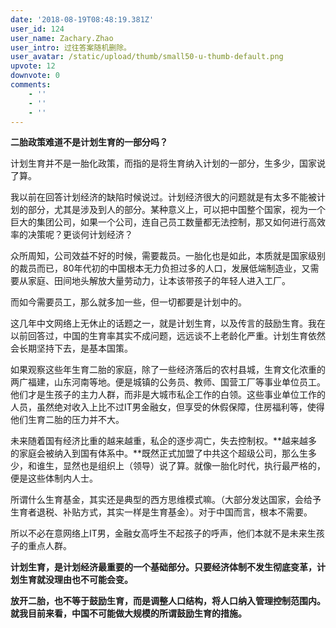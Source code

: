 ```yaml
---
date: '2018-08-19T08:48:19.381Z'
user_id: 124
user_name: Zachary.Zhao
user_intro: 过往答案随机删除。
user_avatar: /static/upload/thumb/small50-u-thumb-default.png
upvote: 12
downvote: 0
comments:
    - ''
    - ''
    - ''
---
```


**二胎政策难道不是计划生育的一部分吗？**

  

计划生育并不是一胎化政策，而指的是将生育纳入计划的一部分，生多少，国家说了算。

  

我以前在回答计划经济的缺陷时候说过。计划经济很大的问题就是有太多不能被计划的部分，尤其是涉及到人的部分。某种意义上，可以把中国整个国家，视为一个巨大的集团公司，如果一个公司，连自己员工数量都无法控制，那又如何进行高效率的决策呢？更谈何计划经济？

  

众所周知，公司效益不好的时候，需要裁员。一胎化也是如此，本质就是国家级别的裁员而已，80年代初的中国根本无力负担过多的人口，发展低端制造业，又需要从家庭、田间地头解放大量劳动力，让本该带孩子的年轻人进入工厂。

而如今需要员工，那么就多加一些，但一切都要是计划中的。

  

这几年中文网络上无休止的话题之一，就是计划生育，以及传言的鼓励生育。我在以前回答过，中国的生育率其实不成问题，远远谈不上老龄化严重。计划生育依然会长期坚持下去，是基本国策。

  

如果观察这些年生育二胎的家庭，除了一些经济落后的农村县城，生育文化浓重的两广福建，山东河南等地。便是城镇的公务员、教师、国营工厂等事业单位员工。他们才是生孩子的主力人群，而非是大城市私企工作的白领。这些事业单位工作的人员，虽然绝对收入上比不过IT男金融女，但享受的休假保障，住房福利等，使得他们生育二胎的压力并不大。

未来随着国有经济比重的越来越重，私企的逐步凋亡，失去控制权。**越来越多的家庭会被纳入到国有体系中。**既然正式加盟了中共这个超级公司，那么生多少，和谁生，显然也是组织上（领导）说了算。就像一胎化时代，执行最严格的，便是这些体制内人士。

  

所谓什么生育基金，其实还是典型的西方思维模式嘛。（大部分发达国家，会给予生育者退税、补贴方式，其实一样是生育基金）。对于中国而言，根本不需要。

  

所以不必在意网络上IT男，金融女高呼生不起孩子的呼声，他们本就不是未来生孩子的重点人群。

  

**计划生育，是计划经济最重要的一个基础部分。只要经济体制不发生彻底变革，计划生育就没理由也不可能会变。**

**放开二胎，也不等于鼓励生育，而是调整人口结构，将人口纳入管理控制范围内。就我目前来看，中国不可能做大规模的所谓鼓励生育的措施。**
